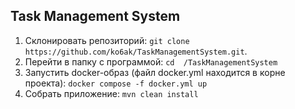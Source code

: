 ## Task Management System

1. Склонировать репозиторий: `git clone https://github.com/ko6ak/TaskManagementSystem.git`. 
2. Перейти в папку с программой: `cd  /TaskManagementSystem`
3. Запустить docker-образ (файл docker.yml находится в корне проекта): `docker compose -f docker.yml up`
4. Собрать приложение: `mvn clean install`